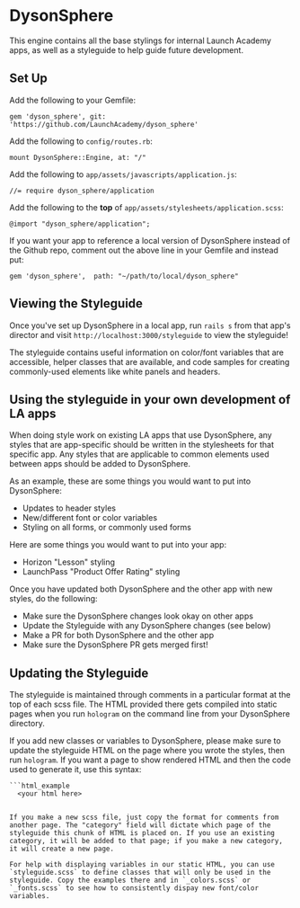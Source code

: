 # DysonSphere

This engine contains all the base stylings for internal Launch Academy apps, as well as a styleguide to help guide future development.

## Set Up

Add the following to your Gemfile:

```
gem 'dyson_sphere', git: 'https://github.com/LaunchAcademy/dyson_sphere'
```

Add the following to `config/routes.rb`:

```
mount DysonSphere::Engine, at: "/"
```

Add the following to `app/assets/javascripts/application.js`:

```
//= require dyson_sphere/application
```

Add the following to the **top** of `app/assets/stylesheets/application.scss`:

```
@import "dyson_sphere/application";
```

If you want your app to reference a local version of DysonSphere instead of the Github repo, comment out the above line in your Gemfile and instead put:

```
gem 'dyson_sphere',  path: "~/path/to/local/dyson_sphere"
```

## Viewing the Styleguide

Once you've set up DysonSphere in a local app, run `rails s` from that app's director and visit `http://localhost:3000/styleguide` to view the styleguide!

The styleguide contains useful information on color/font variables that are accessible, helper classes that are available, and code samples for creating commonly-used elements like white panels and headers.

## Using the styleguide in your own development of LA apps

When doing style work on existing LA apps that use DysonSphere, any styles that are app-specific should be written in the stylesheets for that specific app. Any styles that are applicable to common elements used between apps should be added to DysonSphere.

As an example, these are some things you would want to put into DysonSphere:  
- Updates to header styles
- New/different font or color variables
- Styling on all forms, or commonly used forms

Here are some things you would want to put into your app:
- Horizon "Lesson" styling
- LaunchPass "Product Offer Rating" styling

Once you have updated both DysonSphere and the other app with new styles, do the following:
- Make sure the DysonSphere changes look okay on other apps
- Update the Styleguide with any DysonSphere changes (see below)
- Make a PR for both DysonSphere and the other app
- Make sure the DysonSphere PR gets merged first!

## Updating the Styleguide

The styleguide is maintained through comments in a particular format at the top of each scss file. The HTML provided there gets compiled into static pages when you run `hologram` on the command line from your DysonSphere directory.

If you add new classes or variables to DysonSphere, please make sure to update the styleguide HTML on the page where you wrote the styles, then run `hologram`. If you want a page to show rendered HTML and then the code used to generate it, use this syntax:

```
```html_example
  <your html here>
``````
```

If you make a new scss file, just copy the format for comments from another page. The "category" field will dictate which page of the styleguide this chunk of HTML is placed on. If you use an existing category, it will be added to that page; if you make a new category, it will create a new page.

For help with displaying variables in our static HTML, you can use `styleguide.scss` to define classes that will only be used in the styleguide. Copy the examples there and in `_colors.scss` or `_fonts.scss` to see how to consistently dispay new font/color variables.
